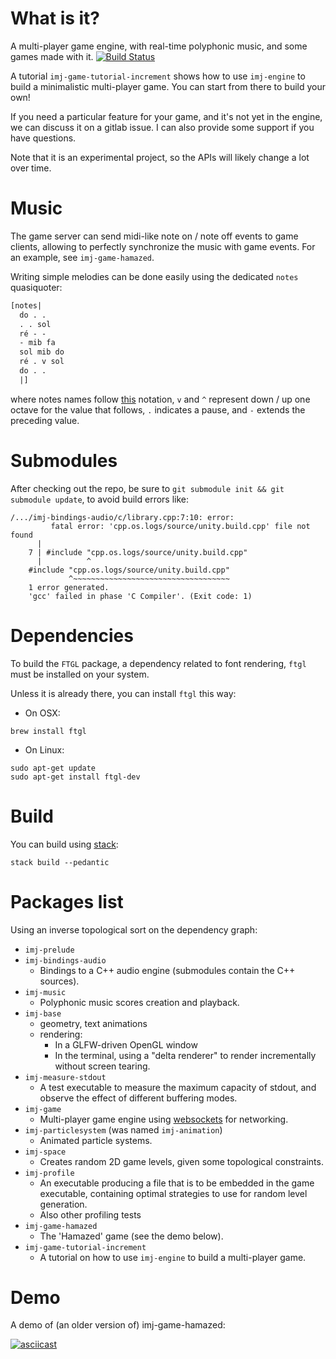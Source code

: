 # What is it?

A multi-player game engine, with real-time polyphonic music, and some games made with it. [![Build Status](https://travis-ci.org/OlivierSohn/hamazed.svg?branch=master)](https://travis-ci.org/OlivierSohn/hamazed)

A tutorial `imj-game-tutorial-increment` shows how to use `imj-engine` to build
a minimalistic multi-player game. You can start from there to build your own!

If you need a particular feature for your game, and it's not yet in the engine,
we can discuss it on a gitlab issue. I can also provide some support if you have questions.

Note that it is an experimental project, so the APIs will likely change a lot over time.

# Music

The game server can send midi-like note on / note off events to game clients, allowing
to perfectly synchronize the music with game events. For an example, see `imj-game-hamazed`.

Writing simple melodies can be done easily using the dedicated `notes` quasiquoter:

```haskell
[notes|
  do . .
  . . sol
  ré - -
  - mib fa
  sol mib do
  ré . v sol
  do . .
  |]
```

where notes names follow [this](https://en.wikipedia.org/wiki/Solf%C3%A8ge#Fixed_do_solf%C3%A8ge) notation,
`v` and `^` represent down / up one octave for the value that follows,
`.` indicates a pause,
and `-` extends the preceding value.

# Submodules

After checking out the repo, be sure to `git submodule init && git submodule update`,
to avoid build errors like:

```shell
/.../imj-bindings-audio/c/library.cpp:7:10: error:
         fatal error: 'cpp.os.logs/source/unity.build.cpp' file not found
      |
    7 | #include "cpp.os.logs/source/unity.build.cpp"
      |          ^
    #include "cpp.os.logs/source/unity.build.cpp"
             ^~~~~~~~~~~~~~~~~~~~~~~~~~~~~~~~~~~~
    1 error generated.
    'gcc' failed in phase 'C Compiler'. (Exit code: 1)
```

# Dependencies

To build the `FTGL` package, a dependency related to font rendering,
`ftgl` must be installed on your system.

Unless it is already there, you can install `ftgl` this way:

- On OSX:

```shell
brew install ftgl
```

- On Linux:

```shell
sudo apt-get update
sudo apt-get install ftgl-dev
```

# Build

You can build using [stack](https://docs.haskellstack.org):

`stack build --pedantic`

# Packages list

Using an inverse topological sort on the dependency graph:

- `imj-prelude`
- `imj-bindings-audio`
  - Bindings to a C++ audio engine (submodules contain the C++ sources).
- `imj-music`
  - Polyphonic music scores creation and playback.
- `imj-base`
  - geometry, text animations
  - rendering:
     - In a GLFW-driven OpenGL window
     - In the terminal, using a "delta renderer" to render incrementally
     without screen tearing.
- `imj-measure-stdout`
  - A test executable to measure the maximum capacity of stdout, and observe
  the effect of different buffering modes.
- `imj-game`
  - Multi-player game engine using [websockets](http://hackage.haskell.org/package/websockets)
  for networking.
- `imj-particlesystem` (was named `imj-animation`)
  - Animated particle systems.
- `imj-space`
  - Creates random 2D game levels, given some topological constraints.
- `imj-profile`
  - An executable producing a file that is to be embedded in the game executable,
  containing optimal strategies to use for random level generation.
  - Also other profiling tests
- `imj-game-hamazed`
  - The 'Hamazed' game (see the demo below).
- `imj-game-tutorial-increment`
  - A tutorial on how to use `imj-engine` to build a multi-player game.

# Demo

A demo of (an older version of) imj-game-hamazed:

[![asciicast](https://asciinema.org/a/156059.png)](https://asciinema.org/a/156059)
